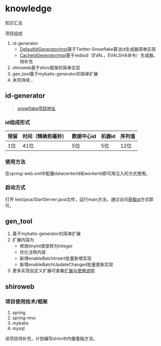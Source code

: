 # knowledge
知识汇总

项目组成
1. id-generator
    - [DefaultIdGeneratorImpl](https://github.com/ZLMisMeNO1/knowledge/blob/master/id-generator/src/main/java/cn/i7baoz/knowledge/service/impl/DefaultIdGeneratorImpl.java)基于Twitter-Snowflake算法id生成器简单实现
    - [CacheIdGeneratorImpl](https://github.com/ZLMisMeNO1/knowledge/blob/master/id-generator/src/main/java/cn/i7baoz/knowledge/service/impl/CacheIdGeneratorImpl.java)基于redisid（EVAL，EVALSHA命令）生成器，待补充
2. shiroweb基于shiro框架的简单实现
3. gen_tool基于mybatis-generator的简单扩展
4. 未完待续...

## id-generator

> [snowflake项目地址](https://github.com/twitter/snowflake)

### id组成形式

预留|时间（精确到毫秒）|数据中心id|机器id|序列值
--|--|--|--|--
1位|41位|5位|5位|12位

### 使用方法

在spring-web.xml中配置datacenterId和workerId即可用注入的方式使用。

### 启动方式

打开 test/java/StartServer.java文件，运行main方法，通过访问[获取id](http://localhost:8001/id-generator/id/getId)方式即可。

## gen_tool

1. 基于mybatis-generator的简单扩展
2. 扩展内容为
    - 修改tinyint类型转为Integer
    - 优化注释内容
    - 新增enableBatchInsert批量新增实现
    - 新增enableBatchUpdateChanged批量更新实现
3. 更多实现自定义扩展可查看[扩展与使用说明](https://github.com/ZLMisMeNO1/knowledge/blob/master/gen_tool/%E6%89%A9%E5%B1%95%E4%B8%8E%E4%BD%BF%E7%94%A8%E8%AF%B4%E6%98%8E.md)

## shiroweb

### 项目使用技术/框架
1. spring
2. spring-mvc
3. mybatis
4. mysql

该项目待补充，计划编写shiro中内置基础方法。
